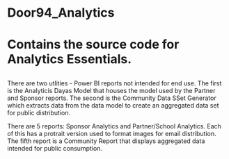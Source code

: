 # Door94_Analytics
# Contains the source code for Analytics Essentials.
##
There are two utlities - Power BI reports not intended for end use.  The first is the Analyticis Dayas Model that houses the model used by the Partner and Sponsor reports.  The second is the Community Data SSet Generator which extracts data from the data model to create an aggregated data set for public distribution.

There are 5 reports: Sponsor Analytics and Partner/School Analytics.  Each of this has a protrait version used to format images for email distribution. The fifth report is a Community Report that displays aggregated data intended for public consumption.
